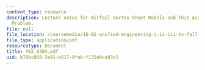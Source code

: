 ```yaml
---
content_type: resource
description: Lecture notes for Airfoil Vortex Sheet Models and Thin Airfoil Analysis
  Problem.
file: null
file_location: /coursemedia/16-01-unified-engineering-i-ii-iii-iv-fall-2005-spring-2006/b78bc8683a81b6179fabf135d4ca93c5_f02_0304.pdf
file_type: application/pdf
resourcetype: Document
title: f02_0304.pdf
uid: b78bc868-3a81-b617-9fab-f135d4ca93c5
---
```


